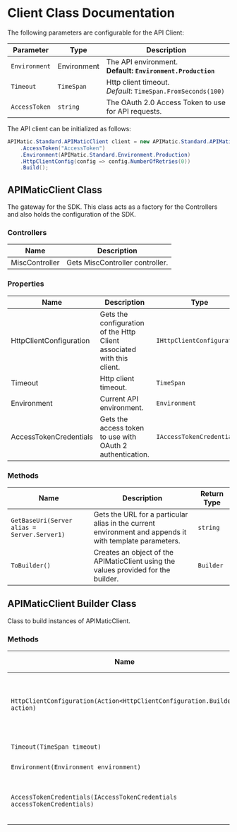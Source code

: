 
# Client Class Documentation

The following parameters are configurable for the API Client:

| Parameter | Type | Description |
|  --- | --- | --- |
| `Environment` | Environment | The API environment. <br> **Default: `Environment.Production`** |
| `Timeout` | `TimeSpan` | Http client timeout.<br>*Default*: `TimeSpan.FromSeconds(100)` |
| `AccessToken` | `string` | The OAuth 2.0 Access Token to use for API requests. |

The API client can be initialized as follows:

```csharp
APIMatic.Standard.APIMaticClient client = new APIMatic.Standard.APIMaticClient.Builder()
    .AccessToken("AccessToken")
    .Environment(APIMatic.Standard.Environment.Production)
    .HttpClientConfig(config => config.NumberOfRetries(0))
    .Build();
```

## APIMaticClient Class

The gateway for the SDK. This class acts as a factory for the Controllers and also holds the configuration of the SDK.

### Controllers

| Name | Description |
|  --- | --- |
| MiscController | Gets MiscController controller. |

### Properties

| Name | Description | Type |
|  --- | --- | --- |
| HttpClientConfiguration | Gets the configuration of the Http Client associated with this client. | `IHttpClientConfiguration` |
| Timeout | Http client timeout. | `TimeSpan` |
| Environment | Current API environment. | `Environment` |
| AccessTokenCredentials | Gets the access token to use with OAuth 2 authentication. | `IAccessTokenCredentials` |

### Methods

| Name | Description | Return Type |
|  --- | --- | --- |
| `GetBaseUri(Server alias = Server.Server1)` | Gets the URL for a particular alias in the current environment and appends it with template parameters. | `string` |
| `ToBuilder()` | Creates an object of the APIMaticClient using the values provided for the builder. | `Builder` |

## APIMaticClient Builder Class

Class to build instances of APIMaticClient.

### Methods

| Name | Description | Return Type |
|  --- | --- | --- |
| `HttpClientConfiguration(Action<HttpClientConfiguration.Builder> action)` | Gets the configuration of the Http Client associated with this client. | `Builder` |
| `Timeout(TimeSpan timeout)` | Http client timeout. | `Builder` |
| `Environment(Environment environment)` | Current API environment. | `Builder` |
| `AccessTokenCredentials(IAccessTokenCredentials accessTokenCredentials)` | Gets the access token to use with OAuth 2 authentication. | `Builder` |

